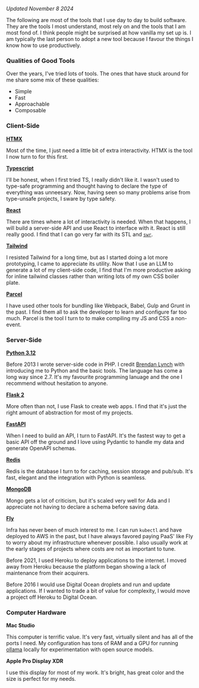 _Updated November 8 2024_

The following are most of the tools that I use day to day to build software. They are the tools I most understand, most rely on and the tools that I am most fond of. I think people might be surprised at how vanilla my set up is. I am typically the last person to adopt a new tool because I favour the things I know how to use productively.

### Qualities of Good Tools

Over the years, I've tried lots of tools. The ones that have stuck around for me share some mix of these qualities:

- Simple
- Fast
- Approachable
- Composable

### Client-Side

**[HTMX](https://htmx.org)**

Most of the time, I just need a little bit of extra interactivity. HTMX is the tool I now turn to for this first.

**[Typescript](https://www.typescriptlang.org)**

I'll be honest, when I first tried TS, I really didn't like it. I wasn't used to type-safe programming and thought having to declare the type of everything was unneesary. Now, having seen so many problems arise from type-unsafe projects, I sware by type safety.

**[React](https://reactjs.org)**

There are times where a lot of interactivity is needed. When that happens, I will build a server-side API and use React to interface with it. React is still really good. I find that I can go very far with its STL and [`swr`](https://swr.vercel.app).

**[Tailwind](https://tailwindcss.com)**

I resisted Tailwind for a long time, but as I started doing a lot more prototyping, I came to appreciate its utility. Now that I use an LLM to generate a lot of my client-side code, I find that I'm more productive asking for inline tailwind classes rather than writing lots of my own CSS boiler plate.

**[Parcel](https://parceljs.org)**

I have used other tools for bundling like Webpack, Babel, Gulp and Grunt in the past. I find them all to ask the developer to learn and configure far too much. Parcel is the tool I turn to to make compiling my JS and CSS a non-event.

### Server-Side

**[Python 3.12](https://www.python.org)**

Before 2013 I wrote server-side code in PHP. I credit [Brendan Lynch](https://brendanlynch.com) with introducing me to Python and the basic tools. The language has come a long way since 2.7. It's my favourite programming lanuage and the one I recommend without hesitation to anyone.

**[Flask 2](https://flask.palletsprojects.com/en/2.0.x/)**

More often than not, I use Flask to create web apps. I find that it's just the right amount of abstraction for most of my projects.

**[FastAPI](https://fastapi.tiangolo.com)**

When I need to build an API, I turn to FastAPI. It's the fastest way to get a basic API off the ground and I love using Pydantic to handle my data and generate OpenAPI schemas.

**[Redis](https://redis.io)**

Redis is the database I turn to for caching, session storage and pub/sub. It's fast, elegant and the integration with Python is seamless.

**[MongoDB](https://www.mongodb.com)**

Mongo gets a lot of criticism, but it's scaled very well for Ada and I appreciate not having to declare a schema before saving data.

**[Fly](https://fly.io)**

Infra has never been of much interest to me. I can run `kubectl` and have deployed to AWS in the past, but I have always favored paying PaaS' like Fly to worry about my infrastructure whenever possible. I also usually work at the early stages of projects where costs are not as important to tune.

Before 2021, I used Heroku to deploy applications to the internet. I moved away from Heroku because the platform began showing a lack of maintenance from their acquirers.

Before 2016 I would use Digital Ocean droplets and run and update applications. If I wanted to trade a bit of value for complexity, I would move a project off Heroku to Digital Ocean.

### Computer Hardware

**Mac Studio**

This computer is terrific value. It's very fast, virtually silent and has all of the ports I need. My configuration has tons of RAM and a GPU for running [ollama](https://ollama.com) locally for experimentation with open source models.

**Apple Pro Display XDR**

I use this display for most of my work. It's bright, has great color and the size is perfect for my needs.
